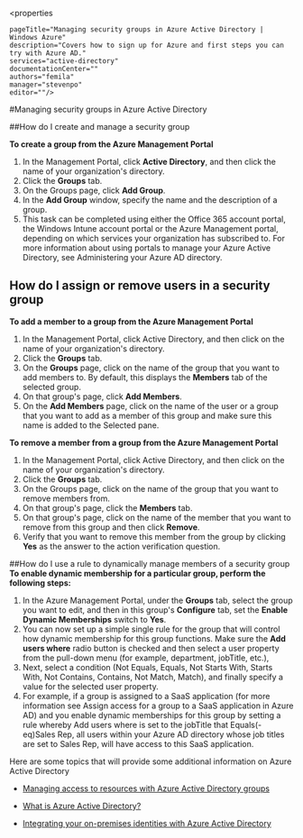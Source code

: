 <properties

	pageTitle="Managing security groups in Azure Active Directory | Windows Azure"
	description="Covers how to sign up for Azure and first steps you can try with Azure AD."
	services="active-directory"
	documentationCenter=""
	authors="femila"
	manager="stevenpo"
	editor=""/>

<tags
	ms.service="active-directory" 
	ms.date="10/21/2015" 
	wacn.date=""/>


#Managing security groups in Azure Active Directory


##How do I create and manage a security group

**To create a group from the Azure Management Portal**

1. In the Management Portal, click **Active Directory**, and then click the name of your organization's directory.
2. Click the **Groups** tab.
3. On the Groups page, click **Add Group**.
4. In the **Add Group** window, specify the name and the description of a group.
5. This task can be completed using either the Office 365 account portal, the Windows Intune account portal or the Azure Management portal, depending on which services your organization has subscribed to. For more information about using portals to manage your Azure Active Directory, see Administering your Azure AD directory.

## How do I assign or remove users in a security group

**To add a member to a group from the Azure Management Portal**

1. In the Management Portal, click Active Directory, and then click on the name of your organization's directory.
2. Click the **Groups** tab.
3. On the **Groups** page, click on the name of the group that you want to add members to. By default, this displays the **Members** tab of the selected group.
4. On that group's page, click **Add Members**.
5. On the **Add Members** page, click on the name of the user or a group that you want to add as a member of this group and make sure this name is added to the Selected pane.


**To remove a member from a group from the Azure Management Portal**

1. In the Management Portal, click Active Directory, and then click on the name of your organization's directory.
2. Click the **Groups** tab.
3. On the Groups page, click on the name of the group that you want to remove members from.
4. On that group's page, click the **Members** tab.
5. On that group's page, click on the name of the member that you want to remove from this group and then click **Remove**.
6. Verify that you want to remove this member from the group by clicking **Yes** as the answer to the action verification question.


##How do I use a rule to dynamically manage members of a security group
**To enable dynamic membership for a particular group, perform the following steps:**

1. In the Azure Management Portal, under the **Groups** tab, select the group you want to edit, and then in this group's **Configure** tab, set the **Enable Dynamic Memberships** switch to **Yes**.
2. You can now set up a simple single rule for the group that will control how dynamic membership for this group functions. Make sure the **Add users where** radio button is checked and then select a user property from the pull-down menu (for example, department, jobTitle, etc.), 
3. Next, select a condition (Not Equals, Equals, Not Starts With, Starts With, Not Contains, Contains, Not Match, Match), and finally specify a value for the selected user property.
4. For example, if a group is assigned to a SaaS application (for more information see Assign access for a group to a SaaS application in Azure AD) and you enable dynamic memberships for this group by setting a rule whereby Add users where is set to the jobTitle that Equals(-eq)Sales Rep, all users within your Azure AD directory whose job titles are set to Sales Rep, will have access to this SaaS application.

Here are some topics that will provide some additional information on Azure Active Directory 

* [Managing access to resources with Azure Active Directory groups](/documentation/articles/active-directory-manage-groups)

* [What is Azure Active Directory?](/documentation/articles/active-directory-whatis)

* [Integrating your on-premises identities with Azure Active Directory](/documentation/articles/active-directory-aadconnect)